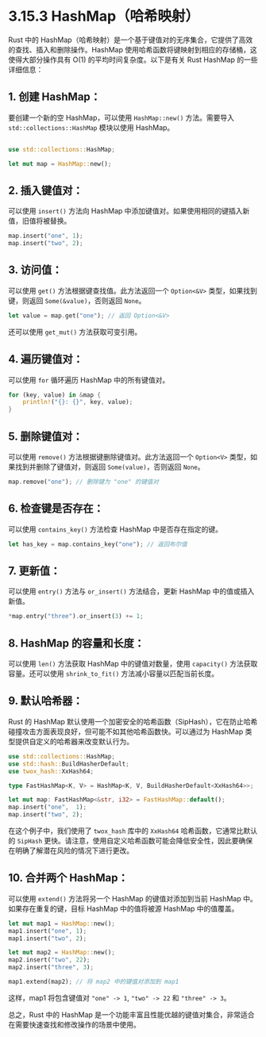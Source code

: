 
# 3.15.3 HashMap（哈希映射）

Rust 中的 HashMap（哈希映射）是一个基于键值对的无序集合，它提供了高效的查找、插入和删除操作。HashMap 使用哈希函数将键映射到相应的存储桶，这使得大部分操作具有 O(1) 的平均时间复杂度。以下是有关 Rust HashMap 的一些详细信息：

## 1. 创建 HashMap：

要创建一个新的空 HashMap，可以使用 `HashMap::new()` 方法。需要导入 `std::collections::HashMap` 模块以使用 HashMap。

```rust

use std::collections::HashMap;

let mut map = HashMap::new();
```

## 2. 插入键值对：

可以使用 `insert()` 方法向 HashMap 中添加键值对。如果使用相同的键插入新值，旧值将被替换。
```rust
map.insert("one", 1);
map.insert("two", 2);
```

## 3. 访问值：

可以使用 `get()` 方法根据键查找值。此方法返回一个 `Option<&V>` 类型，如果找到键，则返回 `Some(&value)`，否则返回 `None`。

```rust
let value = map.get("one"); // 返回 Option<&V>
```

还可以使用 `get_mut()` 方法获取可变引用。

## 4. 遍历键值对：

可以使用 `for` 循环遍历 HashMap 中的所有键值对。

```rust
for (key, value) in &map {
    println!("{}: {}", key, value);
}
```
## 5. 删除键值对：

可以使用 `remove()` 方法根据键删除键值对。此方法返回一个 `Option<V>` 类型，如果找到并删除了键值对，则返回 `Some(value)`，否则返回 `None`。
```rust
map.remove("one"); // 删除键为 "one" 的键值对
```

## 6. 检查键是否存在：

可以使用 `contains_key()` 方法检查 HashMap 中是否存在指定的键。
```rust
let has_key = map.contains_key("one"); // 返回布尔值
```

## 7. 更新值：

可以使用 `entry()` 方法与 `or_insert()` 方法结合，更新 HashMap 中的值或插入新值。
```rust
*map.entry("three").or_insert(3) += 1;
```

## 8. HashMap 的容量和长度：

可以使用 `len()` 方法获取 HashMap 中的键值对数量，使用 `capacity()` 方法获取容量。还可以使用 `shrink_to_fit()` 方法减小容量以匹配当前长度。

## 9. 默认哈希器：

Rust 的 HashMap 默认使用一个加密安全的哈希函数（SipHash），它在防止哈希碰撞攻击方面表现良好，但可能不如其他哈希函数快。可以通过为 HashMap 类型提供自定义的哈希器来改变默认行为。

```rust
use std::collections::HashMap;
use std::hash::BuildHasherDefault;
use twox_hash::XxHash64;

type FastHashMap<K, V> = HashMap<K, V, BuildHasherDefault<XxHash64>>;

let mut map: FastHashMap<&str, i32> = FastHashMap::default();
map.insert("one",  1);
map.insert("two", 2);
```

在这个例子中，我们使用了 `twox_hash` 库中的 `XxHash64` 哈希函数，它通常比默认的 `SipHash` 更快。请注意，使用自定义哈希函数可能会降低安全性，因此要确保在明确了解潜在风险的情况下进行更改。

## 10. 合并两个 HashMap：

可以使用 `extend()` 方法将另一个 HashMap 的键值对添加到当前 HashMap 中。如果存在重复的键，目标 HashMap 中的值将被源 HashMap 中的值覆盖。

```rust
let mut map1 = HashMap::new();
map1.insert("one", 1);
map1.insert("two", 2);

let mut map2 = HashMap::new();
map2.insert("two", 22);
map2.insert("three", 3);

map1.extend(map2); // 将 map2 中的键值对添加到 map1
```

这样，map1 将包含键值对 `"one" -> 1`, `"two" -> 22` 和 `"three" -> 3`。

总之，Rust 中的 HashMap 是一个功能丰富且性能优越的键值对集合，非常适合在需要快速查找和修改操作的场景中使用。
